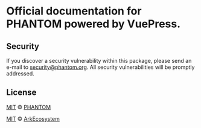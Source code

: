 
# Official documentation for PHANTOM powered by VuePress.

## Security

If you discover a security vulnerability within this package, please send an e-mail to security@phantom.org. All security vulnerabilities will be promptly addressed.

## License
[MIT](LICENSE) © [PHANTOM](https://phantom.org)

[MIT](LICENSE) © [ArkEcosystem](https://ark.io)
